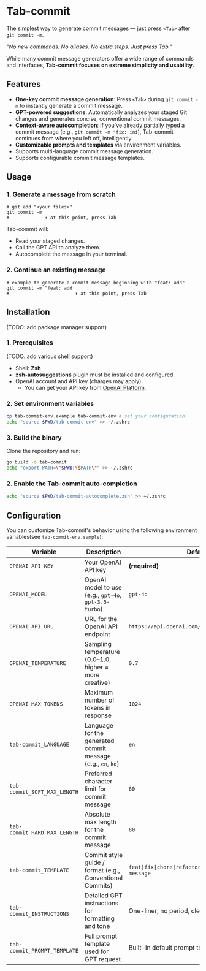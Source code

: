 # Tab-commit

The simplest way to generate commit messages — just press `<Tab>` after `git commit -m`.

_"No new commands. No aliases. No extra steps. Just press Tab."_

While many commit message generators offer a wide range of commands and interfaces, **Tab-commit focuses on extreme simplicity and usability.**

## Features

- **One-key commit message generation**: Press `<Tab>` during `git commit -m` to instantly generate a commit message.
- **GPT-powered suggestions**: Automatically analyzes your staged Git changes and generates concise, conventional commit messages.
- **Context-aware autocompletion**: If you've already partially typed a commit message (e.g., `git commit -m "fix: ini`), Tab-commit continues from where you left off, intelligently.
- **Customizable prompts and templates** via environment variables.
- Supports multi-language commit message generation.
- Supports configurable commit message templates.

## Usage

### 1. Generate a message from scratch

```plaintext
# git add "<your files>"
git commit -m
#             ↑ at this point, press Tab
```

Tab-commit will:

- Read your staged changes.
- Call the GPT API to analyze them.
- Autocomplete the message in your terminal.

### 2. Continue an existing message

```plaintext
# example to generate a commit message beginning with "feat: add"
git commit -m "feat: add
#                        ↑ at this point, press Tab
```

## Installation

(TODO: add package manager support)

### 1. Prerequisites

(TODO: add various shell support)

- Shell: **Zsh**
- **zsh-autosuggestions** plugin must be installed and configured.
- OpenAI account and API key (charges may apply).
  - You can get your API key from [OpenAI Platform](https://platform.openai.com/settings/).

### 2. Set environment variables

```bash
cp tab-commit-env.example tab-commit-env # set your configuration
echo "source $PWD/tab-commit-env" >> ~/.zshrc
```

### 3. Build the binary

Clone the repository and run:

```bash
go build -o tab-commit .
echo "export PATH=\"$PWD:\$PATH\"" >> ~/.zshrc
```

### 2. Enable the Tab-commit auto-completion

```bash
echo "source $PWD/tab-commit-autocomplete.zsh" >> ~/.zshrc
```

## Configuration

You can customize Tab-commit's behavior using the following environment variables(see `tab-commit-env.sample`):

| Variable                     | Description                                                  | Default                                                       |
| ---------------------------- | ------------------------------------------------------------ | ------------------------------------------------------------- |
| `OPENAI_API_KEY`             | Your OpenAI API key                                          | **(required)**                                                |
| `OPENAI_MODEL`               | OpenAI model to use (e.g., `gpt-4o`, `gpt-3.5-turbo`)        | `gpt-4o`                                                      |
| `OPENAI_API_URL`             | URL for the OpenAI API endpoint                              | `https://api.openai.com/v1/chat/completions`                  |
| `OPENAI_TEMPERATURE`         | Sampling temperature (0.0–1.0, higher = more creative)       | `0.7`                                                         |
| `OPENAI_MAX_TOKENS`          | Maximum number of tokens in response                         | `1024`                                                        |
| `tab-commit_LANGUAGE`        | Language for the generated commit message (e.g., `en`, `ko`) | `en`                                                          |
| `tab-commit_SOFT_MAX_LENGTH` | Preferred character limit for commit message                 | `60`                                                          |
| `tab-commit_HARD_MAX_LENGTH` | Absolute max length for the commit message                   | `80`                                                          |
| `tab-commit_TEMPLATE`        | Commit style guide / format (e.g., Conventional Commits)     | `feat\|fix\|chore\|refactor\|test\|style\|docs\|...: message` |
| `tab-commit_INSTRUCTIONS`    | Detailed GPT instructions for formatting and tone            | One-liner, no period, clear and concise                       |
| `tab-commit_PROMPT_TEMPLATE` | Full prompt template used for GPT request                    | Built-in default prompt template                              |
